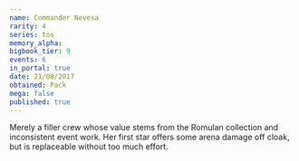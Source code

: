 ```yaml
---
name: Commander Nevesa
rarity: 4
series: tos
memory_alpha:
bigbook_tier: 9
events: 6
in_portal: true
date: 21/08/2017
obtained: Pack
mega: false
published: true
---
```


Merely a filler crew whose value stems from the Romulan collection and inconsistent event work. Her first star offers some arena damage off cloak, but is replaceable without too much effort.
